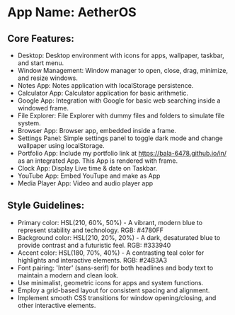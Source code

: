 # **App Name**: AetherOS

## Core Features:

- Desktop: Desktop environment with icons for apps, wallpaper, taskbar, and start menu.
- Window Management: Window manager to open, close, drag, minimize, and resize windows.
- Notes App: Notes application with localStorage persistence.
- Calculator App: Calculator application for basic arithmetic.
- Google App: Integration with Google for basic web searching inside a windowed frame.
- File Explorer: File Explorer with dummy files and folders to simulate file system.
- Browser App: Browser app, embedded inside a frame.
- Settings Panel: Simple settings panel to toggle dark mode and change wallpaper using localStorage.
- Portfolio App: Include my portfolio link at https://bala-6478.github.io/in/ as an integrated App. This App is rendered with frame.
- Clock App: Display Live time & date on Taskbar.
- YouTube App: Embed YouTupe and make as App
- Media Player App: Video and audio player app

## Style Guidelines:

- Primary color: HSL(210, 60%, 50%) - A vibrant, modern blue to represent stability and technology.  RGB: #4780FF
- Background color: HSL(210, 20%, 20%) - A dark, desaturated blue to provide contrast and a futuristic feel. RGB: #333940
- Accent color: HSL(180, 70%, 40%) - A contrasting teal color for highlights and interactive elements. RGB: #24B3A3
- Font pairing: 'Inter' (sans-serif) for both headlines and body text to maintain a modern and clean look.
- Use minimalist, geometric icons for apps and system functions.
- Employ a grid-based layout for consistent spacing and alignment.
- Implement smooth CSS transitions for window opening/closing, and other interactive elements.